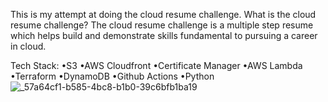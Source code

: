 This is my attempt at doing the cloud resume challenge. What is the cloud resume challenge? The cloud resume challenge is a multiple step resume which helps build and demonstrate skills fundamental to pursuing a career in cloud.

Tech Stack:
•S3
•AWS Cloudfront
•Certificate Manager
•AWS Lambda
•Terraform
•DynamoDB
•Github Actions
•Python
![_57a64cf1-b585-4bc8-b1b0-39c6bfb1ba19](https://github.com/SolarisCo/Cloud-Resume/assets/131099267/67aec65a-e1d2-4a9a-9b2b-217bb1bd4d74)

